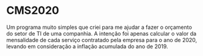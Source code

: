 # CMS2020
Um programa muito simples que criei para me ajudar a fazer o orçamento do setor de TI de uma companhia. A intenção foi apenas calcular o valor da mensalidade de cada serviço contratado pela empresa para o ano de 2020, levando em consideração a inflação acumulada do ano de 2019.
